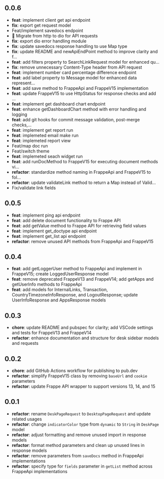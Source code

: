 ## 0.0.6

- **feat**: implement client get api endpoint
- **fix**: export get request model
- Feat/implement savedocs endpoint
- 🔄 Migrate from http to dio for API requests
- **fix**: export dio error handling module
- **fix**: update savedocs response handling to use Map type
- **fix**: update README and newApiEndPoint method to improve clarity and f…
- **feat**: add filters property to SearchLinkRequest model for enhanced qu…
- **fix**: remove unnecessary Content-Type header from API request
- **feat**: implement number card percentage difference endpoint
- **feat**: add label property to Message model for enhanced data represent…
- **feat**: add save method to FrappeApi and FrappeV15 implementation
- **feat**: update FrappeV15 to use HttpStatus for response checks and add …
- **feat**: implement get dashboard chart endpoint
- **feat**: enhance getDashboardChart method with error handling and logging
- **feat**: add git hooks for commit message validation, post-merge checks,…
- **feat**: implement get report run
- **feat**: implemeted email make run
- **feat**: implemeted report view
- Feat/map doc run
- Feat/switch theme
- **feat**: implemeted seach widget run
- **feat**: add runDocMethod to FrappeV15 for executing document methods vi…
- **refactor**: standardize method naming in FrappeApi and FrappeV15 to fol…
- **refactor**: update validateLink method to return a Map instead of Valid…
- Fix/validate link fields

## 0.0.5

- **feat**: implement ping api endpoint
- **feat**: add delete document functionality to Frappe API
- **feat**: add getValue method to Frappe API for retrieving field values
- **feat**: implement get_doctype api endpoint
- **feat**: implement get_list api endpoint
- **refactor**: remove unused API methods from FrappeApi and FrappeV15

## 0.0.4

- **feat**: add getLoggerUser method to FrappeApi and implement in FrappeV15; create LoggedUserResponse model
- **feat**: remove deprecated FrappeV13 and FrappeV14; add getApps and getUserInfo methods to FrappeApi
- **feat**: add models for InternalLinks, Transaction, CountryTimezoneInfoResponse, and LogoutResponse; update UserInfoResponse and AppsResponse models

## 0.0.3

- **chore**: update README and pubspec for clarity; add VSCode settings and tests for FrappeV13 and FrappeV14
- **refactor**: enhance documentation and structure for desk sidebar models and requests

## 0.0.2

- **chore**: add GitHub Actions workflow for publishing to pub.dev
- **refactor**: simplify FrappeV15 class by removing `baseUrl` and `cookie` parameters
- **refactor**: update Frappe API wrapper to support versions 13, 14, and 15

## 0.0.1

- **refactor**: rename `DeskPageRequest` to `DesktopPageRequest` and update related usages
- **refactor**: change `indicatorColor` type from `dynamic` to `String` in `DeskPage` model
- **refactor**: adjust formatting and remove unused import in response models
- **refactor**: format method parameters and clean up unused lines in response models
- **refactor**: remove parameters from `saveDocs` method in FrappeApi implementations
- **refactor**: specify type for `fields` parameter in `getList` method across FrappeApi implementations

